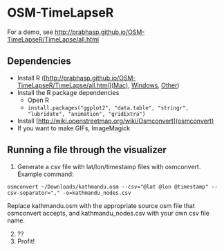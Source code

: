OSM-TimeLapseR
==============
For a demo, see http://prabhasp.github.io/OSM-TimeLapseR/TimeLapse/all.html

Dependencies
---
 * Install R ([http://prabhasp.github.io/OSM-TimeLapseR/TimeLapse/all.html](Mac), [Windows](http://cran.r-project.org/bin/windows/base/), [Other](http://cran.r-project.org/bin/))
 * Install the R package dependencies
   * Open R
   * `install.packages("ggplot2", "data.table", "stringr", "lubridate", "animation", "gridExtra")`
 * Install [http://wiki.openstreetmap.org/wiki/Osmconvert](osmconvert)
 * If you want to make GIFs, ImageMagick

Running a file through the visualizer
---
  1. Generate a csv file with lat/lon/timestamp files with osmconvert. Example command:
  ```
  osmconvert ~/Downloads/kathmandu.osm --csv="@lat @lon @timestamp" --csv-separator="," -o=kathmandu_nodes.csv
  ```
  Replace kathmandu.osm with the appropriate source osm file that osmconvert accepts, and kathmandu_nodes.csv with your own csv file name.

  2. ??
  3. Profit!
